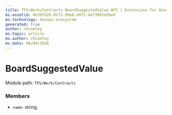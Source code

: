 ```yaml
---
title: TFS/Work/Contracts BoardSuggestedValue API | Extensions for Azure DevOps Services
ms.assetid: 8e36fd2b-01f1-d9e8-e972-4ef3902a5bed
ms.technology: devops-ecosystem
generated: true
author: chcomley
ms.topic: article
ms.author: chcomley
ms.date: 08/04/2016
---
```


# BoardSuggestedValue

Module path: `TFS/Work/Contracts`


### Members

* `name`: string. 

